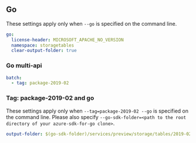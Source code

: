 ## Go

These settings apply only when `--go` is specified on the command line.

``` yaml $(go)
go:
  license-header: MICROSOFT_APACHE_NO_VERSION
  namespace: storagetables
  clear-output-folder: true
```

### Go multi-api

``` yaml $(go) && $(multiapi)
batch:
  - tag: package-2019-02
```

### Tag:  package-2019-02 and go

These settings apply only when `--tag=package-2019-02 --go` is specified on the command line.
Please also specify `--go-sdk-folder=<path to the root directory of your azure-sdk-for-go clone>`.

``` yaml $(tag) == 'package-2019-02' && $(go)
output-folder: $(go-sdk-folder)/services/preview/storage/tables/2019-02-02-preview/$(namespace)
```